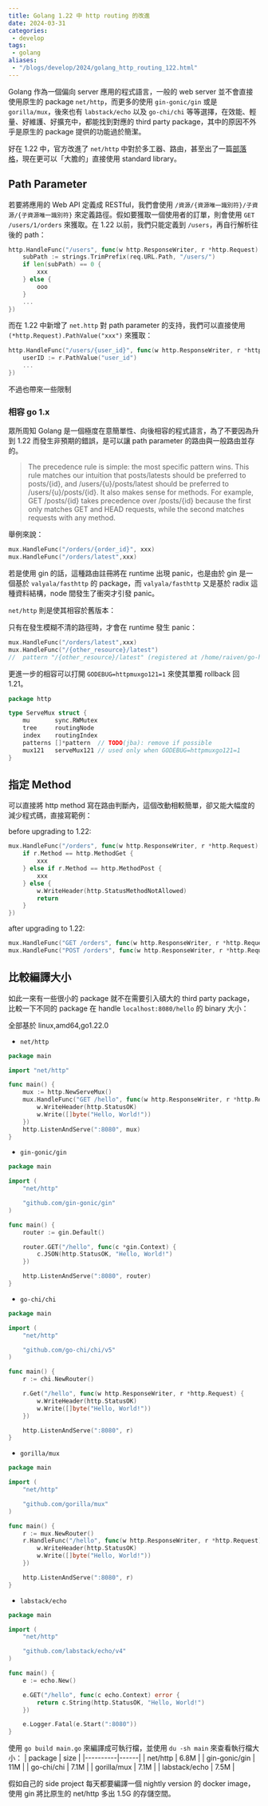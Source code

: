 ```yaml
---
title: Golang 1.22 中 http routing 的改進
date: 2024-03-31
categories:
 - develop
tags:
 - golang
aliases:
 - "/blogs/develop/2024/golang_http_routing_122.html"
---
```


Golang 作為一個偏向 server 應用的程式語言，一般的 web server 並不會直接使用原生的 package `net/http`，而更多的使用 `gin-gonic/gin` 或是 `gorilla/mux`，後來也有 `labstack/echo` 以及 `go-chi/chi` 等等選擇，在效能、輕量、好維護、好擴充中，都能找到對應的 third party package，其中的原因不外乎是原生的 package 提供的功能過於簡潔。

好在 1.22 中，官方改進了 `net/http` 中對於多工器、路由，甚至出了一篇[部落格](https://go.dev/blog/routing-enhancements)，現在更可以「大膽的」直接使用 standard library。

## Path Parameter

若要將應用的 Web API 定義成 RESTful，我們會使用 `/資源/{資源唯一識別符}/子資源/{子資源唯一識別符}` 來定義路徑。假如要獲取一個使用者的訂單，則會使用 `GET /users/1/orders` 來獲取。在 1.22 以前，我們只能定義到 `/users`，再自行解析往後的 path：

```go
http.HandleFunc("/users", func(w http.ResponseWriter, r *http.Request) {
    subPath := strings.TrimPrefix(req.URL.Path, "/users/")
    if len(subPath) == 0 {
        xxx
    } else {
        ooo
    }
    ...
})
```

而在 1.22 中新增了 `net.http` 對 path parameter 的支持，我們可以直接使用 `(*http.Request).PathValue("xxx")` 來獲取：

```go
http.HandleFunc("/users/{user_id}", func(w http.ResponseWriter, r *http.Request) {
    userID := r.PathValue("user_id")
    ...
})
```

不過也帶來一些限制

### 相容 go 1.x

眾所周知 Golang 是一個極度在意簡單性、向後相容的程式語言，為了不要因為升到 1.22 而發生非預期的錯誤，是可以讓 path parameter 的路由與一般路由並存的。

> The precedence rule is simple: the most specific pattern wins. This rule matches our intuition that posts/latests should be preferred to posts/{id}, and /users/{u}/posts/latest should be preferred to /users/{u}/posts/{id}. It also makes sense for methods. For example, GET /posts/{id} takes precedence over /posts/{id} because the first only matches GET and HEAD requests, while the second matches requests with any method.

舉例來說：

```go
mux.HandleFunc("/orders/{order_id}", xxx)
mux.HandleFunc("/orders/latest",xxx)
```

若是使用 gin 的話，這種路由註冊將在 runtime 出現 panic，也是由於 gin 是一個基於 `valyala/fasthttp` 的 package，而 `valyala/fasthttp` 又是基於 radix 這種資料結構，node 間發生了衝突才引發 panic。

`net/http` 則是使其相容於舊版本：

只有在發生模糊不清的路徑時，才會在 runtime 發生 panic：

```go
mux.HandleFunc("/orders/latest",xxx)
mux.HandleFunc("/{other_resource}/latest")
//  pattern "/{other_resource}/latest" (registered at /home/raiven/go-http-22/main.go:110) conflicts with pattern "/orders/{order_id}"
```

更進一步的相容可以打開 `GODEBUG=httpmuxgo121=1` 來使其單獨 rollback 回 1.21。

```go
package http

type ServeMux struct {
    mu       sync.RWMutex
    tree     routingNode
    index    routingIndex
    patterns []*pattern  // TODO(jba): remove if possible
    mux121   serveMux121 // used only when GODEBUG=httpmuxgo121=1
}
```

## 指定 Method

可以直接將 http method 寫在路由判斷內，這個改動相較簡單，卻又能大幅度的減少程式碼，直接寫範例：

before upgrading to 1.22:

```go
mux.HandleFunc("/orders", func(w http.ResponseWriter, r *http.Request) {
    if r.Method == http.MethodGet {
        xxx
    } else if r.Method == http.MethodPost {
        xxx
    } else {
        w.WriteHeader(http.StatusMethodNotAllowed)
        return
    }
})
```

after upgrading to 1.22:

```go
mux.HandleFunc("GET /orders", func(w http.ResponseWriter, r *http.Request) {})
mux.HandleFunc("POST /orders", func(w http.ResponseWriter, r *http.Request) {})
```

## 比較編譯大小

如此一來有一些很小的 package 就不在需要引入碩大的 third party package，比較一下不同的 package 在 handle `localhost:8080/hello` 的 binary 大小：

全部基於 linux,amd64,go1.22.0

- `net/http`

```go
package main

import "net/http"

func main() {
    mux := http.NewServeMux()
    mux.HandleFunc("GET /hello", func(w http.ResponseWriter, r *http.Request) {
        w.WriteHeader(http.StatusOK)
        w.Write([]byte("Hello, World!"))
    })
    http.ListenAndServe(":8080", mux)
}
```

- `gin-gonic/gin`

```go
package main

import (
    "net/http"

    "github.com/gin-gonic/gin"
)

func main() {
    router := gin.Default()

    router.GET("/hello", func(c *gin.Context) {
        c.JSON(http.StatusOK, "Hello, World!")
    })

    http.ListenAndServe(":8080", router)
}

```

- `go-chi/chi`

```go
package main

import (
    "net/http"

    "github.com/go-chi/chi/v5"
)

func main() {
    r := chi.NewRouter()

    r.Get("/hello", func(w http.ResponseWriter, r *http.Request) {
        w.WriteHeader(http.StatusOK)
        w.Write([]byte("Hello, World!"))
    })

    http.ListenAndServe(":8080", r)
}
```

- `gorilla/mux`

```go
package main

import (
    "net/http"

    "github.com/gorilla/mux"
)

func main() {
    r := mux.NewRouter()
    r.HandleFunc("/hello", func(w http.ResponseWriter, r *http.Request) {
        w.WriteHeader(http.StatusOK)
        w.Write([]byte("Hello, World!"))
    })

    http.ListenAndServe(":8080", r)
}
```

- `labstack/echo`

```go
package main

import (
    "net/http"

    "github.com/labstack/echo/v4"
)

func main() {
    e := echo.New()

    e.GET("/hello", func(c echo.Context) error {
        return c.String(http.StatusOK, "Hello, World!")
    })

    e.Logger.Fatal(e.Start(":8080"))
}
```

使用 `go build main.go` 來編譯成可執行檔，並使用 `du -sh main` 來查看執行檔大小：
| package  | size |
|----------|------|
| net/http | 6.8M |
| gin-gonic/gin | 11M |
| go-chi/chi | 7.1M |
| gorilla/mux | 7.1M |
| labstack/echo | 7.5M |

假如自己的 side project 每天都要編譯一個 nightly version 的 docker image，使用 gin 將比原生的 net/http 多出 1.5G 的存儲空間。
